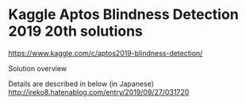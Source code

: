 # Kaggle Aptos Blindness Detection 2019 20th solutions
https://www.kaggle.com/c/aptos2019-blindness-detection/

Solution overview

Details are described in below (in Japanese)
http://ireko8.hatenablog.com/entry/2019/09/27/031720

